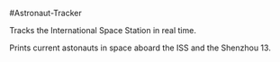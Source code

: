 #Astronaut-Tracker

Tracks the International Space Station in real time.

Prints current astonauts in space aboard the ISS and the Shenzhou 13.

